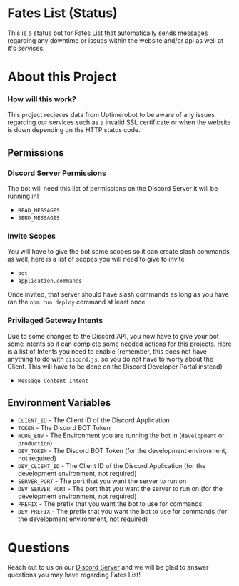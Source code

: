 # Fates List (Status)

This is a status bot for Fates List that automatically sends messages regarding any downtime or issues within the website and/or api as well at it's services.

# About this Project

### How will this work?

This project recieves data from Uptimerobot to be aware of any issues regarding our services such as a invalid SSL certificate or when the website is down depending on the HTTP status code.

## Permissions

### Discord Server Permissions

The bot will need this list of permissions on the Discord Server it will be running in!

- `READ_MESSAGES`
- `SEND_MESSAGES`

### Invite Scopes

You will have to give the bot some scopes so it can create slash commands as well, here is a list of scopes you will need to give to invite

- `bot`
- `application.commands`

Once invited, that server should have slash commands as long as you have ran the `npm run deploy` command at least once

### Privilaged Gateway Intents

Due to some changes to the Discord API, you now have to give your bot some intents so it can complete some needed actions for this projects. Here is a list of Intents you need to enable (remember, this does not have anything to do with `discord.js`, so you do not have to worry about the Client. This will have to be done on the Discord Developer Portal instead)

- `Message Content Intent`

## Environment Variables

- `CLIENT_ID` - The Client ID of the Discord Application
- `TOKEN` - The Discord BOT Token
- `NODE_ENV` - The Environment you are running the bot in (`development` or `production`)
- `DEV_TOKEN` - The Discord BOT Token (for the development environment, not required)
- `DEV_CLIENT_ID` - The Client ID of the Discord Application (for the development environment, not required)
- `SERVER_PORT` - The port that you want the server to run on
- `DEV_SERVER_PORT` - The port that you want the server to run on (for the development environment, not required)
- `PREFIX` - The prefix that you want the bot to use for commands
- `DEV_PREFIX` - The prefix that you want the bot to use for commands (for the development environment, not required)

# Questions

Reach out to us on our [Discord Server](https://discord.gg/cMAnfu8AJB) and we will be glad to answer questions you may have regarding Fates List!
